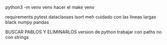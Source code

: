 python3 -m venv venv
hacer el make venv

requirements 
    pytest
    dataclasses
    isort meh cuidado con las lineas largas
    black
    numpy
    pandas


BUSCAR PABLOS Y ELIMINARLOS
version de python
trabajar con paths no con strings